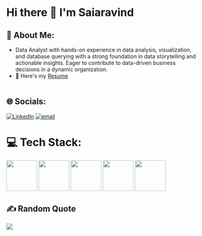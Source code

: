 # Hi there 👋 I'm Saiaravind




## 💫 About Me:
  
   - Data Analyst with hands-on experience in data analysis, visualization, and database querying with a strong foundation in data storytelling and actionable insights. Eager to contribute to data-driven business decisions in a dynamic organization.<br>
- 🔭 Here's my [Resume]("")<br><br>



## 🌐 Socials:
[![LinkedIn](https://img.shields.io/badge/LinkedIn-%230077B5.svg?logo=linkedin&logoColor=white)](https://linkedin.com/in/www.linkedin.com/in/saiaravind-r-984028210) [![email](https://img.shields.io/badge/Email-D14836?logo=gmail&logoColor=white)](mailto:saiaravind1220@gmail.com) 

# 💻 Tech Stack:
<img height="80" width="80" src="https://github.com/user-attachments/assets/ea515a1e-c80b-41d8-9c13-9a84b4f31a85">        <img height="80" width="80" src="https://github.com/user-attachments/assets/4dfdfc19-26e6-4554-b350-8ab23174fb19">        <img height="80" width="80" src="https://github.com/user-attachments/assets/e875aef6-befd-4c6c-b085-0b018cde7d44">        <img height="80" width="80" src="https://github.com/user-attachments/assets/91c2e350-b372-432a-a89e-00eda26cdc63">        <img height="80" width="80" src="https://github.com/user-attachments/assets/f786c18f-1edf-4fb7-8d40-64ce8a1dc00c">  


## ✍️ Random Quote
![](https://quotes-github-readme.vercel.app/api?type=horizontal&theme=dark)

